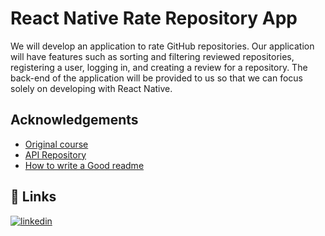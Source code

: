 
# React Native Rate Repository App

We will develop an application to rate GitHub repositories. Our application will have features such as sorting and filtering reviewed repositories, registering a user, logging in, and creating a review for a repository. The back-end of the application will be provided to us so that we can focus solely on developing with React Native.


## Acknowledgements

 - [Original course](https://fullstackopen.com/es/part10/introduccion_a_react_native)
 - [API Repository](https://github.com/fullstack-hy2020/rate-repository-api)
 - [How to write a Good readme](https://bulldogjob.com/news/449-how-to-write-a-good-readme-for-your-github-project)


## 🔗 Links
[![linkedin](https://img.shields.io/badge/linkedin-0A66C2?style=for-the-badge&logo=linkedin&logoColor=white)](https://www.linkedin.com/in/juan-suarez-sanchez/)